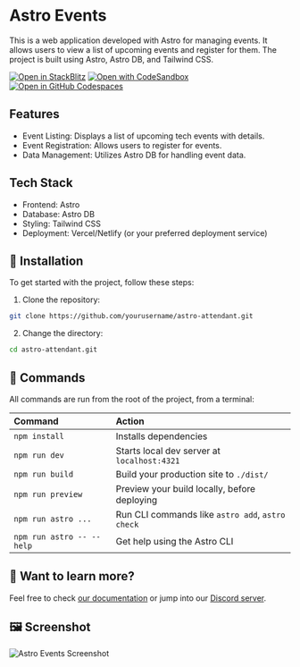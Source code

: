 # Astro Events

This is a web application developed with Astro for managing events. It allows users to view a list of upcoming events and register for them. The project is built using Astro, Astro DB, and Tailwind CSS.


[![Open in StackBlitz](https://developer.stackblitz.com/img/open_in_stackblitz.svg)](https://stackblitz.com/github/withastro/astro/tree/latest/examples/basics)
[![Open with CodeSandbox](https://assets.codesandbox.io/github/button-edit-lime.svg)](https://codesandbox.io/p/sandbox/github/withastro/astro/tree/latest/examples/basics)
[![Open in GitHub Codespaces](https://github.com/codespaces/badge.svg)](https://codespaces.new/withastro/astro?devcontainer_path=.devcontainer/basics/devcontainer.json)

## Features

* Event Listing: Displays a list of upcoming tech events with details.
* Event Registration: Allows users to register for events.
* Data Management: Utilizes Astro DB for handling event data.

## Tech Stack
- Frontend: Astro
- Database: Astro DB
- Styling: Tailwind CSS
- Deployment: Vercel/Netlify (or your preferred deployment service)

## 🚀 Installation
To get started with the project, follow these steps:

1. Clone the repository:
```sh
git clone https://github.com/yourusername/astro-attendant.git
```
2. Change the directory:
```sh
cd astro-attendant.git
```

## 🧞 Commands

All commands are run from the root of the project, from a terminal:

| Command                   | Action                                           |
| :------------------------ | :----------------------------------------------- |
| `npm install`             | Installs dependencies                            |
| `npm run dev`             | Starts local dev server at `localhost:4321`      |
| `npm run build`           | Build your production site to `./dist/`          |
| `npm run preview`         | Preview your build locally, before deploying     |
| `npm run astro ...`       | Run CLI commands like `astro add`, `astro check` |
| `npm run astro -- --help` | Get help using the Astro CLI                     |


[//]: # (## 🚀 Project Structure)

[//]: # ()
[//]: # (Inside your Astro project, you'll see the following folders and files:)

[//]: # ()
[//]: # (```text)

[//]: # (/)

[//]: # (├── public/)

[//]: # (│   └── favicon.svg)

[//]: # (├── src/)

[//]: # (│   ├── components/)

[//]: # (│   │   ├── Card.astro)

[//]: # (│   │   └── EventList.astro)

[//]: # (│   ├── layouts/)

[//]: # (│   │   └── Layout.astro)

[//]: # (│   └── pages/)

[//]: # (│       ├── index.astro)

[//]: # (│       └── events.astro)

[//]: # (└── package.json)

[//]: # (```)

[//]: # (Astro looks for `.astro` or `.md` files in the `src/pages/` directory. Each page is exposed as a route based on its file name.)

[//]: # ()
[//]: # (We place our Astro/React/Vue/Svelte/Preact components in `src/components/`.)

[//]: # ()
[//]: # (Any static assets, like images, can be placed in the `public/` directory.)

## 👀 Want to learn more?

Feel free to check [our documentation](https://docs.astro.build) or jump into our [Discord server](https://astro.build/chat).

## 🖼️ Screenshot

![Astro Events Screenshot](https://github.com/withastro/astro/assets/2244813/a0a5533c-a856-4198-8470-2d67b1d7c554)


[//]: # (Contributing)

[//]: # (If you would like to contribute to this project, please fork the repository and create a pull request. We welcome all contributions that will improve the project.)

[//]: # (License)

[//]: # (This project is licensed under the MIT License. See the LICENSE file for more details.)